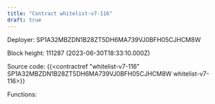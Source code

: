 ```yaml
---
title: "Contract whitelist-v7-116"
draft: true
---
```

Deployer: SP1A32MBZDN1B28ZT5DH6MA739VJ0BFH05CJHCM8W


 



Block height: 111287 (2023-06-30T18:33:10.000Z)

Source code: {{<contractref "whitelist-v7-116" SP1A32MBZDN1B28ZT5DH6MA739VJ0BFH05CJHCM8W whitelist-v7-116>}}

Functions:



